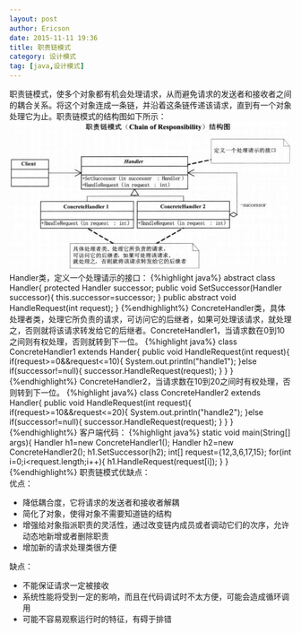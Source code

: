 ```yaml
---
layout: post
author: Ericson
date: 2015-11-11 19:36
title: 职责链模式
category: 设计模式
tag: [java,设计模式]
---
```


职责链模式，使多个对象都有机会处理请求，从而避免请求的发送者和接收者之间的耦合关系。将这个对象连成一条链，并沿着这条链传递该请求，直到有一个对象处理它为止。职责链模式的结构图如下所示：
![chainresponsibility](/public/img/java/chainresponsibility.jpg)
Handler类，定义一个处理请示的接口：
{%highlight java%}
abstract class Handler{
    protected Handler successor;
    public void SetSuccessor(Handler successor){
        this.successor=successor;
    }
    public abstract void HandleRequest(int request);
}
{%endhighlight%}
ConcreteHandler类，具体处理者类，处理它所负责的请求，可访问它的后继者，如果可处理该请求，就处理之，否则就将该请求转发给它的后继者。ConcreteHandler1，当请求数在0到10之间则有权处理，否则就转到下一位。
{%highlight java%}
class ConcreteHandler1 extends Hander{
    public void HandleRequest(int request){
        if(request>=0&&request<=10){
            System.out.println("handle1");
        }else if(successor!=null){
            successor.HandleRequest(request);
        }
    }
}
{%endhighlight%}
ConcreteHandler2，当请求数在10到20之间时有权处理，否则转到下一位。
{%highlight java%}
class ConcreteHandler2 extends Handler{
    public void HandleRequest(int request){
        if(request>=10&&request<=20){
            System.out.println("handle2");
        }else if(successor!=null){
            successor.HandleRequest(request);
        }
    }
}
{%endhighlight%}
客户端代码：
{%highlight java%}
static void main(String[] args){
    Handler h1=new ConcreteHandler1();
    Handler h2=new ConcreteHandler2();
    h1.SetSuccessor(h2);
    int[] request={12,3,6,17,15};
    for(int i=0;i<request.length;i++){
        h1.HandleRequest(request[i]);
    }
}
{%endhighlight%}
职责链模式优缺点：<br/>
优点：
<ul>
    <li>降低耦合度，它将请求的发送者和接收者解耦</li>
    <li>简化了对象，使得对象不需要知道链的结构</li>
    <li>增强给对象指派职责的灵活性，通过改变链内成员或者调动它们的次序，允许动态地新增或者删除职责</li>
    <li>增加新的请求处理类很方便</li>
</ul>
缺点：
<ul>
    <li>不能保证请求一定被接收</li>
    <li>系统性能将受到一定的影响，而且在代码调试时不太方便，可能会造成循环调用</li>
    <li>可能不容易观察运行时的特征，有碍于排错</li>
</ul>